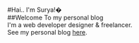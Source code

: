 #Hai.. I'm Surya!� <br>
##Welcome
To my personal blog <br>
I'm a web developer designer & freelancer. <br>
See my personal blog <a href="https://suryanu.github.io/my_personal_blog/" target="_blank">here</a>. <br>
